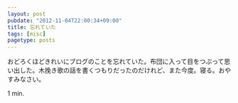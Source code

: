 ```yaml
---
layout: post
pubdate: "2012-11-04T22:00:34+09:00"
title: 忘れていた
tags: [misc]
pagetype: posts
---
```

おどろくほどきれいにブログのことを忘れていた。布団に入って目をつぶって思い出した。木挽き歌の話を書くつもりだったのだけれど、また今度。寝る。おやすみなさい。

1 min.
